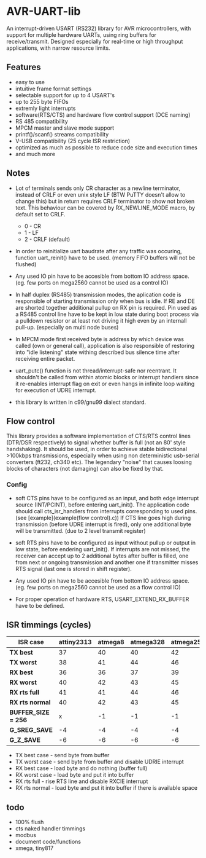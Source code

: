 # AVR-UART-lib
An interrupt-driven USART (RS232) library for AVR microcontrollers, with support for multiple hardware UARTs, using ring
buffers for receive/transmit. Designed especially for real-time or high throughput applications, with narrow resource limits.

## Features
- easy to use
- intuitive frame format settings
- selectable support for up to 4 USART's
- up to 255 byte FIFOs
- extremly light interrupts 
- software(RTS/CTS) and hardware flow control support (DCE naming)
- RS 485 compatibility
- MPCM master and slave mode support
- printf()/scanf() streams compatibility
- V-USB compatibility (25 cycle ISR restriction)
- optimized as much as possible to reduce code size and execution times
- and much more

## Notes
- Lot of terminals sends only CR character as a newline terminator, instead of CRLF or even unix style LF
(BTW PuTTY doesn't allow to change this) but in return requires CRLF terminator to show not broken text.
This behaviour can be covered by RX_NEWLINE_MODE macro, by default set to CRLF.

	- 0 - CR
	- 1 - LF
	- 2 - CRLF (default)

- In order to reinitialize uart baudrate after any traffic was occuring, function uart_reinit() have to be used. (memory FIFO buffers will not be flushed)

- Any used IO pin have to be accesible from bottom IO address space. (eg. few ports on mega2560 cannot be used as a control IO) 

- In half duplex (RS485) transmission modes, the aplication code is responsible of starting transmission only when bus is idle.
If RE and DE are shorted together additional pullup on RX pin is required.
Pin used as a RS485 control line have to be kept in low state during boot process via a pulldown resistor or at least not driving it high even by an internall pull-up. (especially on multi node buses)

- In MPCM mode first received byte is address by which device was called (own or general call), application is also responsible of restoring into "idle listening" state withing described bus silence time after receiving entire packet.

- uart_putc() function is not thread/interrupt-safe nor reentrant. It shouldn't be called from within atomic blocks or interrupt handlers since it re-enables interrupt flag on exit or even hangs in infinite loop waiting for execution of UDRE interrupt.

- this library is written in c99/gnu99 dialect standard.

## Flow control

This library provides a software implementation of CTS/RTS control lines (DTR/DSR respectively) to signal whether buffer is full (not an 80' style handshaking).
It should be used, in order to achieve stable bidirectional >100kbps transmissions, especially when using non deterministic usb-serial converters (ft232, ch340 etc).
The legendary "noise" that causes loosing blocks of characters (not damaging) can also be fixed by that.

### Config
- soft CTS pins have to be configured as an input, and both edge interrupt source (INT/PCINT), before entering uart_init().
The application code should call cts_isr_handlers from interrupts corresponding to used pins. (see [example](example(flow control).c))
If CTS line goes high during transmission (before UDRE interrupt is fired), only one additional byte will be transmitted. (due to 2 level transmit register)

- soft RTS pins have to be configured as input without pullup or output in low state, before endering uart_init().
If interrupts are not missed, the receiver can accept up to 2 additional bytes after buffer is filled, one from next or ongoing transmission 
and another one if transmitter misses RTS signal (last one is stored in shift register).

- Any used IO pin have to be accesible from bottom IO address space. (eg. few ports on mega2560 cannot be used as a flow control IO) 

- For proper operation of hardware RTS, USART_EXTEND_RX_BUFFER have to be defined.

## ISR timmings (cycles)

| ISR case | attiny2313 | atmega8 | atmega328 | atmega2560 | lgt8f88A | 
| --- | --- | --- | --- | --- | --- |
| **TX best** | 37 | 40 | 40 | 42 | 30 |
| **TX worst** | 38 | 41 | 44 | 46 | 35 |
| **RX best** | 36 | 36 | 37 | 39 | 27 |
| **RX worst** | 40 | 42 | 43 | 45 | 32 |
| **RX rts full** | 41 | 41 | 44 | 46 | 32 |
| **RX rts normal** | 40 | 42 | 43 | 45 | 32 |
| **BUFFER_SIZE = 256** | x | -1 | -1 | -1 | -1 |
| **G_SREG_SAVE** | -4 | -4 | -4 | -4 | -2 |
| **G_Z_SAVE** | -6 | -6 | -6 | -6 | -2 |

- TX best case - send byte from buffer
- TX worst case - send byte from buffer and disable UDRIE interrupt
- RX best case - load byte and do nothing (buffer full)
- RX worst case - load byte and put it into buffer
- RX rts full - rise RTS line and disable RXCIE interrupt
- RX rts normal - load byte and put it into buffer if there is available space

## todo
- 100% flush
- cts naked handler timmings
- modbus
- document code/functions
- xmega, tiny817


